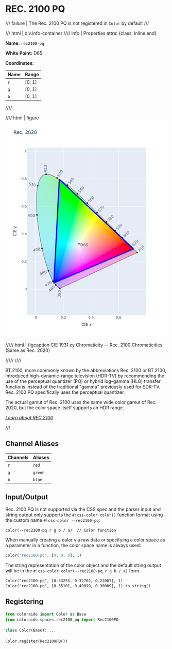 # REC. 2100 PQ

/// failure | The Rec. 2100 PQ is not registered in `Color` by default
///

/// html | div.info-container
//// info | Properties
    attrs: {class: inline end}

**Name:** `rec2100-pq`

**White Point:** D65

**Coordinates:**

Name | Range
---- | -----
`r`  | [0, 1]
`g`  | [0, 1]
`b`  | [0, 1]
////

//// html | figure
![Rec. 2020](../images/rec2020.png)

///// html | figcaption
CIE 1931 xy Chromaticity -- Rec. 2100 Chromaticities (Same as Rec. 2020)

/////
////

BT.2100, more commonly known by the abbreviations Rec. 2100 or BT.2100, introduced high-dynamic-range television
(HDR-TV) by recommending the use of the perceptual quantizer (PQ) or hybrid log–gamma (HLG) transfer functions instead
of the traditional "gamma" previously used for SDR-TV. Rec. 2100 PQ specifically uses the perceptual quantizer.

The actual gamut of Rec. 2100 uses the same wide color gamut of Rec. 2020, but the color space itself supports an HDR
range.

_[Learn about REC.2100](https://en.wikipedia.org/wiki/Rec._2100)_

///

## Channel Aliases

Channels | Aliases
-------- | -------
`r`      | `red`
`g`      | `green`
`b`      | `blue`

## Input/Output

Rec. 2100 PQ is not supported via the CSS spec and the parser input and string output only supports the
`#!css-color color()` function format using the custom name `#!css-color --rec2100-pq`:

```css-color
color(--rec2100-pq r g b / a)  // Color function
```

When manually creating a color via raw data or specifying a color space as a parameter in a function, the color
space name is always used:

```py
Color("rec2100-pq", [0, 0, 0], 1)
```

The string representation of the color object and the default string output will be in the
`#!css-color color(--rec2100-pq r g b / a)` form.

```playground
Color("rec2100-pq", [0.53255, 0.32702, 0.22007], 1)
Color("rec2100-pq", [0.55101, 0.49099, 0.30009], 1).to_string()
```

## Registering

```py
from coloraide import Color as Base
from coloraide.spaces.rec2100_pq import Rec2100PQ

class Color(Base): ...

Color.register(Rec2100PQ())
```
